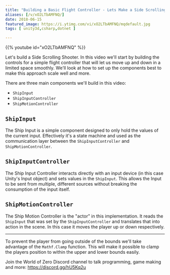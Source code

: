 ```yaml
---
title: "Building a Basic Flight Controller - Lets Make a Side Scrolling Shooter - Part 1"
aliases: [/v/xO2LTbAMFNQ/]
date: 2018-06-15
featured_image: https://i.ytimg.com/vi/xO2LTbAMFNQ/mqdefault.jpg
tags: [ unity3d,csharp,dotnet ]

---
```


{{% youtube id="xO2LTbAMFNQ" %}}

Let's build a Side Scrolling Shooter. In this video we'll start by building the controls for a simple flight controller that will let us move up and down in a limited space smoothly. We'll look at how to set up the components best to make this approach scale well and more.

There are three main components we'll build in this video:

* `ShipInput`
* `ShipInputController`
* `ShipMotionController`

## `ShipInput`

The Ship Input is a simple component designed to only hold the values of the current input. Effectively it's a state machine and used as the communication layer between the `ShipInputController` and `ShipMotionController`.

## `ShipInputController`

The Ship Input Controller interacts directly with an input device (in this case Unity's Input object) and sets values in the `ShipInput`. This allows the Input to be sent from multiple, different sources without breaking the consumption of the input itself.

## `ShipMotionController`

The Ship Motion Controller is the "actor" in this implementation. It reads the `ShipInput` that was set by the `ShipInputController` and translates that into action in the scene. In this case it moves the player up or down respectively.

---

To prevent the player from going outside of the bounds we'll take advantage of the `Mathf.Clamp` function. This will make it possible to clamp the players position to within the upper and lower bounds easily.

Join the World of Zero Discord channel to talk programming, game making and more: https://discord.gg/hU5Kq2u